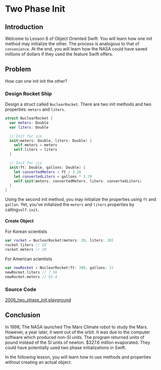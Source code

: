 # Two Phase Init

## Introduction
Welcome to Lesson 6 of Object Oriented Swift. You will learn how one init method may initialize the other. The process is analogous to that of `convenience`. At the end, you will learn how the NASA could have saved millions of dollars if they used the feature Swift offers.

## Problem
How can one init init the other?

### Design Rocket Ship
Design a struct called `NuclearRocket`. There are two init methods and two properties: `meters` and `liters`.

```swift
struct NuclearRocket {
  var meters: Double
  var liters: Double

  // Init for 🇰🇷
  init(meters: Double, liters: Double) {
    self.meters = meters
    self.liters = liters
  }

  // Init for 🇺🇸
  init(ft: Double, gallons: Double) {
    let convertedMeters = ft / 3.28
    let convertedLiters = gallons * 3.79
    self.init(meters: convertedMeters, liters: convertedLiters)
  }
}
```

Using the second init method, you may initialize the properties using `ft` and `gallon`. Yet, you've initalized the `meters` and `liters` properties by calling`self.init`.

#### Create Object
For Korean scientists
```swift
var rocket = NuclearRocket(meters: 20, liters: 20)
rocket.liters // 20
rocket.meters // 20
```

For American scientists
```swift
var newRocket = NuclearRocket(ft: 300, gallons: 2)
newRocket.liters // 7.56
newRocket.meters // 91.4
```
### Source Code
[2006_two_phase_init.playground](https://www.dropbox.com/sh/e8bnkpbuurly7cu/AAAaACwZ5M0i_vP6Df7Twxqja?dl=0)


## Conclusion
In 1998, The NASA launched The Mars Climate robot to study the Mars. However, a year later, it went out of the orbit. It was due to the computer software which produced non-SI units. The program returned units of pound instead of the SI units of newton. $327.6 million evaporated. They could have potentially used  two phase initializations in Swift.

In the following lesson, you will learn how to use methods and properties without creating an actual object.
